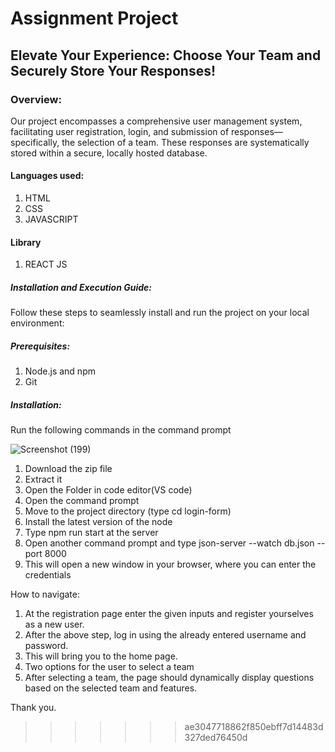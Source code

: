 # Assignment Project

## Elevate Your Experience: Choose Your Team and Securely Store Your Responses!

### Overview:
Our project encompasses a comprehensive user management system, facilitating user registration, login, and submission of responses—specifically, the selection of a team. These responses are systematically stored within a secure, locally hosted database.

#### Languages used:
1. HTML
2. CSS
3. JAVASCRIPT

#### Library
1. REACT JS

##### Installation and Execution Guide:

Follow these steps to seamlessly install and run the project on your local environment:

##### Prerequisites:
1. Node.js and npm
2. Git

##### Installation:
Run the following commands in the command prompt


![Screenshot (199)](https://github.com/tswmy/login-form/assets/146413390/22f1379a-8db1-41c9-a839-6b7d7eb10fe9)


1. Download the zip file
2. Extract it
3. Open the Folder in code editor(VS code)
4. Open the command prompt
5. Move to the project directory (type cd login-form)
6. Install the latest version of the node
7. Type npm run start at the server
8. Open another command prompt and type json-server --watch db.json --port 8000
9. This will open a new window in your browser, where you can enter the credentials

How to navigate:
1. At the registration page enter the given inputs and register yourselves as a new user.
2. After the above step, log in using the already entered username and password.
3. This will bring you to the home page.
4. Two options for the user to select a team
5. After selecting a team, the page should dynamically display questions based on the selected team and features.


Thank you.
>>>>>>> ae3047718862f850ebff7d14483d327ded76450d
